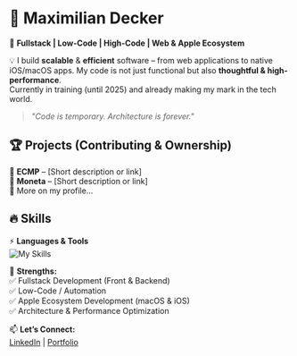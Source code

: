 # 🚀 Maximilian Decker  

🎯 **Fullstack | Low-Code | High-Code | Web & Apple Ecosystem**  

💡 I build **scalable** & **efficient** software – from web applications to native iOS/macOS apps. My code is not just functional but also **thoughtful & high-performance**.  
Currently in training (until 2025) and already making my mark in the tech world.  

> *"Code is temporary. Architecture is forever."*  

## 🏆 Projects (Contributing & Ownership)  
🔹 **ECMP** – [Short description or link]  
🔹 **Moneta** – [Short description or link]  
🔹 More on my profile...  

## 🔥 Skills  
⚡ **Languages & Tools**  
![My Skills](https://skillicons.dev/icons?i=cs,js,ts,java,py,swift,go,html&perline=4)  

📌 **Strengths:**  
✅ Fullstack Development (Front & Backend)  
✅ Low-Code / Automation  
✅ Apple Ecosystem Development (macOS & iOS)  
✅ Architecture & Performance Optimization  

📫 **Let’s Connect:**  
[LinkedIn](https://www.linkedin.com/in/maximilian-thomas-nic-decker-48ab54279/) | [Portfolio](https://maximilian-decker.com)  
